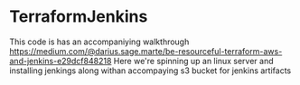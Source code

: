 # TerraformJenkins

This code is has an accompaniying walkthrough https://medium.com/@darius.sage.marte/be-resourceful-terraform-aws-and-jenkins-e29dcf848218 
Here we're spinning up an linux server and installing jenkings along withan accompaying s3 bucket for jenkins artifacts 

